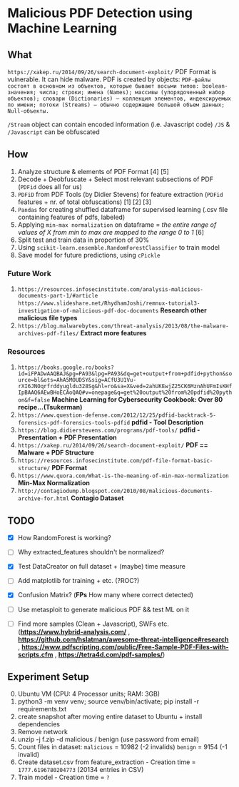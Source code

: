 # Malicious PDF Detection using Machine Learning

## What
`https://xakep.ru/2014/09/26/search-document-exploit/`
PDF Format is vulnerable. It can hide malware. 
PDF is created by objects: `PDF-файлы состоят в основном из объектов, которые бывают восьми типов: boolean-значения; числа; строки; имена (Names); массивы (упорядоченный набор объектов); словари (Dictionaries) — коллекция элементов, индексируемых по имени; потоки (Streams) — обычно содержащие большой объем данных; Null-объекты.`

`/Stream` object can contain encoded information (i.e. Javascript code)
`/JS` & `/Javascript` can be obfuscated

## How
1. Analyze structure & elements of PDF Format [4] [5]
2. Decode + Deobfuscate + Select most relevant subsections of PDF (`PDFid` does all for us)
3. `PDFiD` from PDF Tools (by Didier Stevens) for feature extraction (`PDFid` features + nr. of total obfuscations) [1] [2] [3]
4. `Pandas` for creating shuffled dataframe for supervised learning (.csv file containing features of pdfs, labeled)
5. Applying `min-max normalization` on dataframe = *the entire range of values of X from min to max are mapped to the range 0 to 1* [6]
6. Split test and train data in proportion of 30%
7. Using `scikit-learn.ensemble.RandomForestClassifier` to train model
8. Save model for future predictions, using `cPickle`


### Future Work
1. `https://resources.infosecinstitute.com/analysis-malicious-documents-part-1/#article`
`https://www.slideshare.net/RhydhamJoshi/remnux-tutorial3-investigation-of-malicious-pdf-doc-documents`
**Research other malicious file types**
2. `https://blog.malwarebytes.com/threat-analysis/2013/08/the-malware-archives-pdf-files/` **Extract more features**


### Resources
1. `https://books.google.ro/books?id=iFPADwAAQBAJ&pg=PA93&lpg=PA93&dq=get+output+from+pdfid+python&source=bl&ots=AhA5MOUDSY&sig=ACfU3U1Vu-rXI6JNOqrfrddyugldu328Sg&hl=ro&sa=X&ved=2ahUKEwjZ25CK6MznAhUFmIsKHfIpBAAQ6AEwBHoECAoQAQ#v=onepage&q=get%20output%20from%20pdfid%20python&f=false` **Machine Learning for Cybersecurity Cookbook: Over 80 recipe...(Tsukerman)**
2. `https://www.question-defense.com/2012/12/25/pdfid-backtrack-5-forensics-pdf-forensics-tools-pdfid` **pdfid - Tool Description**
3. `https://blog.didierstevens.com/programs/pdf-tools/` **pdfid - Presentation + PDF Presentation**
4. `https://xakep.ru/2014/09/26/search-document-exploit/` **PDF == Malware + PDF Structure**
5. `https://resources.infosecinstitute.com/pdf-file-format-basic-structure/` **PDF Format**
6. `https://www.quora.com/What-is-the-meaning-of-min-max-normalization` **Min-Max Normalization**
7. `http://contagiodump.blogspot.com/2010/08/malicious-documents-archive-for.html` **Contagio Dataset**


## TODO
- [x] How RandomForest is working?
- [ ] Why extracted_features shouldn't be normalized?
- [x] Test DataCreator on full dataset + (maybe) time measure
- [ ] Add matplotlib for training + etc. (?ROC?)
- [x] Confusion Matrix? (**FPs** How many where correct detected)
- [ ] Use metasploit to generate malicious PDF && test ML on it
- [ ] Find more samples (Clean + Javascript), SWFs etc. (**https://www.hybrid-analysis.com/** , **https://github.com/hslatman/awesome-threat-intelligence#research** , **https://www.pdfscripting.com/public/Free-Sample-PDF-Files-with-scripts.cfm** , **https://tetra4d.com/pdf-samples/**)


## Experiment Setup
0. Ubuntu VM (CPU: 4 Processor units; RAM: 3GB)
1. python3 -m venv venv;    source venv/bin/activate;   pip install -r requirements.txt
2. create snapshot after moving entire dataset to Ubuntu + install dependencies
3. Remove network
4. unzip -j f.zip -d malicious / benign (use password from email)
5. Count files in dataset: 
    `malicious` = 10982 (-2 invalids)
    `benign` = 9154 (-1 invalid)
6. Create dataset.csv from feature_extraction - Creation time = `1777.6196780204773` (20134 entries in CSV)
7. Train model - Creation time = `?`